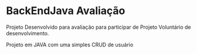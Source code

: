 # BackEndJava Avaliação

Projeto Desenvolvido para avaliação para participar de Projeto Voluntário de desenvolvimento.

Projeto em JAVA com uma simples CRUD de usuário
